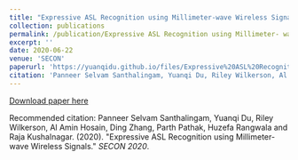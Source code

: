 ```yaml
---
title: "Expressive ASL Recognition using Millimeter-wave Wireless Signals"
collection: publications
permalink: /publication/Expressive ASL Recognition using Millimeter- wave Wireless Signals
excerpt: ''
date: 2020-06-22
venue: 'SECON'
paperurl: 'https://yuanqidu.github.io/files/Expressive%20ASL%20Recognition%20using%20Millimeter-wave%20Wireless%20Signals.pdf'
citation: 'Panneer Selvam Santhalingam, Yuanqi Du, Riley Wilkerson, Al Amin Hosain, Ding Zhang, Parth Pathak, Huzefa Rangwala and Raja Kushalnagar. (2020). &quot;Expressive ASL Recognition using Millimeter-wave Wireless Signals.pdf.&quot; <i>SECON 2020</i>.'
---
```


[Download paper here](https://yuanqidu.github.io/files/Expressive%20ASL%20Recognition%20using%20Millimeter-wave%20Wireless%20Signals.pdf)

Recommended citation: Panneer Selvam Santhalingam, Yuanqi Du, Riley Wilkerson, Al Amin Hosain, Ding Zhang, Parth Pathak, Huzefa Rangwala and Raja Kushalnagar. (2020). &quot;Expressive ASL Recognition using Millimeter-wave Wireless Signals.&quot; <i>SECON 2020</i>.
